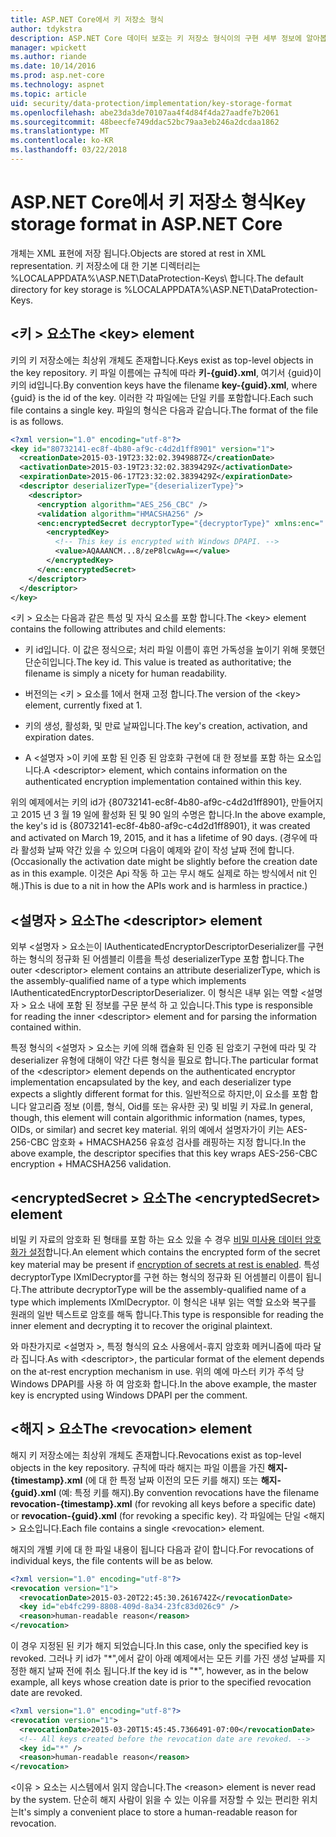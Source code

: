 ```yaml
---
title: ASP.NET Core에서 키 저장소 형식
author: tdykstra
description: ASP.NET Core 데이터 보호는 키 저장소 형식이의 구현 세부 정보에 알아봅니다.
manager: wpickett
ms.author: riande
ms.date: 10/14/2016
ms.prod: asp.net-core
ms.technology: aspnet
ms.topic: article
uid: security/data-protection/implementation/key-storage-format
ms.openlocfilehash: abe23da3de70107aa4f4d84f4da27aadfe7b2061
ms.sourcegitcommit: 48beecfe749ddac52bc79aa3eb246a2dcdaa1862
ms.translationtype: MT
ms.contentlocale: ko-KR
ms.lasthandoff: 03/22/2018
---
```

# <a name="key-storage-format-in-aspnet-core"></a><span data-ttu-id="deaaf-103">ASP.NET Core에서 키 저장소 형식</span><span class="sxs-lookup"><span data-stu-id="deaaf-103">Key storage format in ASP.NET Core</span></span>

<a name="data-protection-implementation-key-storage-format"></a>

<span data-ttu-id="deaaf-104">개체는 XML 표현에 저장 됩니다.</span><span class="sxs-lookup"><span data-stu-id="deaaf-104">Objects are stored at rest in XML representation.</span></span> <span data-ttu-id="deaaf-105">키 저장소에 대 한 기본 디렉터리는 %LOCALAPPDATA%\ASP.NET\DataProtection-Keys\ 합니다.</span><span class="sxs-lookup"><span data-stu-id="deaaf-105">The default directory for key storage is %LOCALAPPDATA%\ASP.NET\DataProtection-Keys\.</span></span>

## <a name="the-key-element"></a><span data-ttu-id="deaaf-106">\<키 > 요소</span><span class="sxs-lookup"><span data-stu-id="deaaf-106">The \<key> element</span></span>

<span data-ttu-id="deaaf-107">키의 키 저장소에는 최상위 개체도 존재합니다.</span><span class="sxs-lookup"><span data-stu-id="deaaf-107">Keys exist as top-level objects in the key repository.</span></span> <span data-ttu-id="deaaf-108">키 파일 이름에는 규칙에 따라 **키-{guid}.xml**, 여기서 {guid}이 키의 id입니다.</span><span class="sxs-lookup"><span data-stu-id="deaaf-108">By convention keys have the filename **key-{guid}.xml**, where {guid} is the id of the key.</span></span> <span data-ttu-id="deaaf-109">이러한 각 파일에는 단일 키를 포함합니다.</span><span class="sxs-lookup"><span data-stu-id="deaaf-109">Each such file contains a single key.</span></span> <span data-ttu-id="deaaf-110">파일의 형식은 다음과 같습니다.</span><span class="sxs-lookup"><span data-stu-id="deaaf-110">The format of the file is as follows.</span></span>

```xml
<?xml version="1.0" encoding="utf-8"?>
<key id="80732141-ec8f-4b80-af9c-c4d2d1ff8901" version="1">
  <creationDate>2015-03-19T23:32:02.3949887Z</creationDate>
  <activationDate>2015-03-19T23:32:02.3839429Z</activationDate>
  <expirationDate>2015-06-17T23:32:02.3839429Z</expirationDate>
  <descriptor deserializerType="{deserializerType}">
    <descriptor>
      <encryption algorithm="AES_256_CBC" />
      <validation algorithm="HMACSHA256" />
      <enc:encryptedSecret decryptorType="{decryptorType}" xmlns:enc="...">
        <encryptedKey>
          <!-- This key is encrypted with Windows DPAPI. -->
          <value>AQAAANCM...8/zeP8lcwAg==</value>
        </encryptedKey>
      </enc:encryptedSecret>
    </descriptor>
  </descriptor>
</key>
```

<span data-ttu-id="deaaf-111">\<키 > 요소는 다음과 같은 특성 및 자식 요소를 포함 합니다.</span><span class="sxs-lookup"><span data-stu-id="deaaf-111">The \<key> element contains the following attributes and child elements:</span></span>

* <span data-ttu-id="deaaf-112">키 id입니다. 이 값은 정식으로; 처리 파일 이름이 휴먼 가독성을 높이기 위해 못했던 단순히입니다.</span><span class="sxs-lookup"><span data-stu-id="deaaf-112">The key id. This value is treated as authoritative; the filename is simply a nicety for human readability.</span></span>

* <span data-ttu-id="deaaf-113">버전의는 \<키 > 요소를 1에서 현재 고정 합니다.</span><span class="sxs-lookup"><span data-stu-id="deaaf-113">The version of the \<key> element, currently fixed at 1.</span></span>

* <span data-ttu-id="deaaf-114">키의 생성, 활성화, 및 만료 날짜입니다.</span><span class="sxs-lookup"><span data-stu-id="deaaf-114">The key's creation, activation, and expiration dates.</span></span>

* <span data-ttu-id="deaaf-115">A \<설명자 >이 키에 포함 된 인증 된 암호화 구현에 대 한 정보를 포함 하는 요소입니다.</span><span class="sxs-lookup"><span data-stu-id="deaaf-115">A \<descriptor> element, which contains information on the authenticated encryption implementation contained within this key.</span></span>

<span data-ttu-id="deaaf-116">위의 예제에서는 키의 id가 {80732141-ec8f-4b80-af9c-c4d2d1ff8901}, 만들어지고 2015 년 3 월 19 일에 활성화 된 및 90 일의 수명은 합니다.</span><span class="sxs-lookup"><span data-stu-id="deaaf-116">In the above example, the key's id is {80732141-ec8f-4b80-af9c-c4d2d1ff8901}, it was created and activated on March 19, 2015, and it has a lifetime of 90 days.</span></span> <span data-ttu-id="deaaf-117">(경우에 따라 활성화 날짜 약간 있을 수 있으며 다음이 예제와 같이 작성 날짜 전에 합니다.</span><span class="sxs-lookup"><span data-stu-id="deaaf-117">(Occasionally the activation date might be slightly before the creation date as in this example.</span></span> <span data-ttu-id="deaaf-118">이것은 Api 작동 하 고는 무시 해도 실제로 하는 방식에서 nit 인해.)</span><span class="sxs-lookup"><span data-stu-id="deaaf-118">This is due to a nit in how the APIs work and is harmless in practice.)</span></span>

## <a name="the-descriptor-element"></a><span data-ttu-id="deaaf-119">\<설명자 > 요소</span><span class="sxs-lookup"><span data-stu-id="deaaf-119">The \<descriptor> element</span></span>

<span data-ttu-id="deaaf-120">외부 \<설명자 > 요소는이 IAuthenticatedEncryptorDescriptorDeserializer를 구현 하는 형식의 정규화 된 어셈블리 이름을 특성 deserializerType 포함 합니다.</span><span class="sxs-lookup"><span data-stu-id="deaaf-120">The outer \<descriptor> element contains an attribute deserializerType, which is the assembly-qualified name of a type which implements IAuthenticatedEncryptorDescriptorDeserializer.</span></span> <span data-ttu-id="deaaf-121">이 형식은 내부 읽는 역할 \<설명자 > 요소 내에 포함 된 정보를 구문 분석 하 고 있습니다.</span><span class="sxs-lookup"><span data-stu-id="deaaf-121">This type is responsible for reading the inner \<descriptor> element and for parsing the information contained within.</span></span>

<span data-ttu-id="deaaf-122">특정 형식의 \<설명자 > 요소는 키에 의해 캡슐화 된 인증 된 암호기 구현에 따라 및 각 deserializer 유형에 대해이 약간 다른 형식을 필요로 합니다.</span><span class="sxs-lookup"><span data-stu-id="deaaf-122">The particular format of the \<descriptor> element depends on the authenticated encryptor implementation encapsulated by the key, and each deserializer type expects a slightly different format for this.</span></span> <span data-ttu-id="deaaf-123">일반적으로 하지만,이 요소를 포함 합니다 알고리즘 정보 (이름, 형식, Oid를 또는 유사한 곳) 및 비밀 키 자료.</span><span class="sxs-lookup"><span data-stu-id="deaaf-123">In general, though, this element will contain algorithmic information (names, types, OIDs, or similar) and secret key material.</span></span> <span data-ttu-id="deaaf-124">위의 예에서 설명자가이 키는 AES-256-CBC 암호화 + HMACSHA256 유효성 검사를 래핑하는 지정 합니다.</span><span class="sxs-lookup"><span data-stu-id="deaaf-124">In the above example, the descriptor specifies that this key wraps AES-256-CBC encryption + HMACSHA256 validation.</span></span>

## <a name="the-encryptedsecret-element"></a><span data-ttu-id="deaaf-125">\<encryptedSecret > 요소</span><span class="sxs-lookup"><span data-stu-id="deaaf-125">The \<encryptedSecret> element</span></span>

<span data-ttu-id="deaaf-126"><encryptedSecret> 비밀 키 자료의 암호화 된 형태를 포함 하는 요소 있을 수 경우 [비밀 미사용 데이터 암호화가 설정](xref:security/data-protection/implementation/key-encryption-at-rest#data-protection-implementation-key-encryption-at-rest)합니다.</span><span class="sxs-lookup"><span data-stu-id="deaaf-126">An <encryptedSecret> element which contains the encrypted form of the secret key material may be present if [encryption of secrets at rest is enabled](xref:security/data-protection/implementation/key-encryption-at-rest#data-protection-implementation-key-encryption-at-rest).</span></span> <span data-ttu-id="deaaf-127">특성 decryptorType IXmlDecryptor를 구현 하는 형식의 정규화 된 어셈블리 이름이 됩니다.</span><span class="sxs-lookup"><span data-stu-id="deaaf-127">The attribute decryptorType will be the assembly-qualified name of a type which implements IXmlDecryptor.</span></span> <span data-ttu-id="deaaf-128">이 형식은 내부 읽는 역할 <encryptedKey> 요소와 복구를 원래의 일반 텍스트로 암호를 해독 합니다.</span><span class="sxs-lookup"><span data-stu-id="deaaf-128">This type is responsible for reading the inner <encryptedKey> element and decrypting it to recover the original plaintext.</span></span>

<span data-ttu-id="deaaf-129">와 마찬가지로 \<설명자 >, 특정 형식의 <encryptedSecret> 요소 사용에서-휴지 암호화 메커니즘에 따라 달라 집니다.</span><span class="sxs-lookup"><span data-stu-id="deaaf-129">As with \<descriptor>, the particular format of the <encryptedSecret> element depends on the at-rest encryption mechanism in use.</span></span> <span data-ttu-id="deaaf-130">위의 예에 마스터 키가 주석 당 Windows DPAPI를 사용 하 여 암호화 합니다.</span><span class="sxs-lookup"><span data-stu-id="deaaf-130">In the above example, the master key is encrypted using Windows DPAPI per the comment.</span></span>

## <a name="the-revocation-element"></a><span data-ttu-id="deaaf-131">\<해지 > 요소</span><span class="sxs-lookup"><span data-stu-id="deaaf-131">The \<revocation> element</span></span>

<span data-ttu-id="deaaf-132">해지 키 저장소에는 최상위 개체도 존재합니다.</span><span class="sxs-lookup"><span data-stu-id="deaaf-132">Revocations exist as top-level objects in the key repository.</span></span> <span data-ttu-id="deaaf-133">규칙에 따라 해지는 파일 이름을 가진 **해지-{timestamp}.xml** (에 대 한 특정 날짜 이전의 모든 키를 해지) 또는 **해지-{guid}.xml** (예: 특정 키를 해지).</span><span class="sxs-lookup"><span data-stu-id="deaaf-133">By convention revocations have the filename **revocation-{timestamp}.xml** (for revoking all keys before a specific date) or **revocation-{guid}.xml** (for revoking a specific key).</span></span> <span data-ttu-id="deaaf-134">각 파일에는 단일 \<해지 > 요소입니다.</span><span class="sxs-lookup"><span data-stu-id="deaaf-134">Each file contains a single \<revocation> element.</span></span>

<span data-ttu-id="deaaf-135">해지의 개별 키에 대 한 파일 내용이 됩니다 다음과 같이 합니다.</span><span class="sxs-lookup"><span data-stu-id="deaaf-135">For revocations of individual keys, the file contents will be as below.</span></span>

```xml
<?xml version="1.0" encoding="utf-8"?>
<revocation version="1">
  <revocationDate>2015-03-20T22:45:30.2616742Z</revocationDate>
  <key id="eb4fc299-8808-409d-8a34-23fc83d026c9" />
  <reason>human-readable reason</reason>
</revocation>
```

<span data-ttu-id="deaaf-136">이 경우 지정된 된 키가 해지 되었습니다.</span><span class="sxs-lookup"><span data-stu-id="deaaf-136">In this case, only the specified key is revoked.</span></span> <span data-ttu-id="deaaf-137">그러나 키 id가 "\*",에서 같이 아래 예제에서는 모든 키를 가진 생성 날짜를 지정한 해지 날짜 전에 취소 됩니다.</span><span class="sxs-lookup"><span data-stu-id="deaaf-137">If the key id is "\*", however, as in the below example, all keys whose creation date is prior to the specified revocation date are revoked.</span></span>

```xml
<?xml version="1.0" encoding="utf-8"?>
<revocation version="1">
  <revocationDate>2015-03-20T15:45:45.7366491-07:00</revocationDate>
  <!-- All keys created before the revocation date are revoked. -->
  <key id="*" />
  <reason>human-readable reason</reason>
</revocation>
```

<span data-ttu-id="deaaf-138">\<이유 > 요소는 시스템에서 읽지 않습니다.</span><span class="sxs-lookup"><span data-stu-id="deaaf-138">The \<reason> element is never read by the system.</span></span> <span data-ttu-id="deaaf-139">단순히 해지 사람이 읽을 수 있는 이유를 저장할 수 있는 편리한 위치는</span><span class="sxs-lookup"><span data-stu-id="deaaf-139">It's simply a convenient place to store a human-readable reason for revocation.</span></span>
